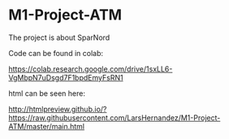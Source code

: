 # M1-Project-ATM

The project is about SparNord

Code can be found in colab:

https://colab.research.google.com/drive/1sxLL6-VgMbpN7uDsgd7F1bpdEmyFsRN1

html can be seen here:

http://htmlpreview.github.io/?https://raw.githubusercontent.com/LarsHernandez/M1-Project-ATM/master/main.html

